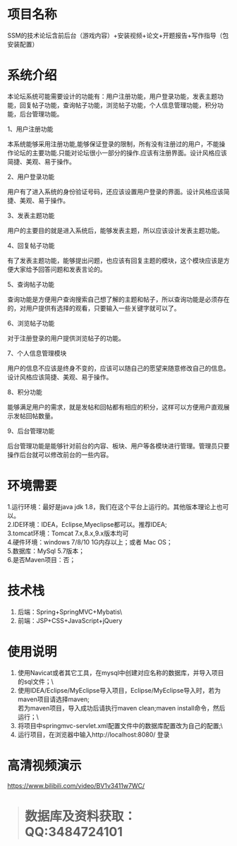 # 项目名称

SSM的技术论坛含前后台（游戏内容）+安装视频+论文+开题报告+写作指导（包安装配置）

# 系统介绍
本论坛系统可能需要设计的功能有：用户注册功能，用户登录功能，发表主题功能，回复帖子功能，查询帖子功能，浏览帖子功能，个人信息管理功能，积分功能，后台管理功能。

1、用户注册功能

本系统能够采用注册功能,能够保证登录的限制，所有没有注册过的用户，不能操作论坛的主要功能.只能对论坛很小一部分的操作.应该有注册界面。设计风格应该简捷、美观、易于操作。

2、用户登录功能

用户有了进入系统的身份验证号码，还应该设置用户登录的界面。设计风格应该简捷、美观、易于操作。

3、发表主题功能

用户的主要目的就是进入系统后，能够发表主题，所以应该设计发表主题功能。

4、回复帖子功能

有了发表主题功能，能够提出问题，也应该有回复主题的模块，这个模块应该是方便大家给予回答问题和发表言论的。

5、查询帖子功能

查询功能是方便用户查询搜索自己想了解的主题和帖子，所以查询功能是必须存在的，对用户提供有选择的观看，只要输入一些关键字就可以了。

6、浏览帖子功能

对于注册登录的用户提供浏览帖子的功能。

7、个人信息管理模块

用户的信息不应该是终身不变的，应该可以随自己的愿望来随意修改自己的信息。设计风格应该简捷、美观、易于操作。

8、积分功能

能够满足用户的需求，就是发帖和回帖都有相应的积分，这样可以方便用户直观展示发帖回帖数量。

9、后台管理功能

后台管理功能是能够针对前台的内容、板块、用户等各模块进行管理。管理员只要操作后台就可以修改前台的一些内容。

# 环境需要

1.运行环境：最好是java jdk 1.8，我们在这个平台上运行的。其他版本理论上也可以。\
2.IDE环境：IDEA，Eclipse,Myeclipse都可以。推荐IDEA;\
3.tomcat环境：Tomcat 7.x,8.x,9.x版本均可\
4.硬件环境：windows 7/8/10 1G内存以上；或者 Mac OS； \
5.数据库：MySql 5.7版本；\
6.是否Maven项目：否；

# 技术栈

1. 后端：Spring+SpringMVC+Mybatis\
2. 前端：JSP+CSS+JavaScript+jQuery

# 使用说明

1. 使用Navicat或者其它工具，在mysql中创建对应名称的数据库，并导入项目的sql文件；\
2. 使用IDEA/Eclipse/MyEclipse导入项目，Eclipse/MyEclipse导入时，若为maven项目请选择maven;\
若为maven项目，导入成功后请执行maven clean;maven install命令，然后运行；\
3. 将项目中springmvc-servlet.xml配置文件中的数据库配置改为自己的配置;\
4. 运行项目，在浏览器中输入http://localhost:8080/ 登录

# 高清视频演示

https://www.bilibili.com/video/BV1v3411w7WC/


> # **数据库及资料获取：QQ:3484724101**
​